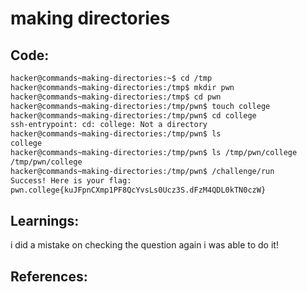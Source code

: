 # making directories
## Code:
```bash
hacker@commands~making-directories:~$ cd /tmp
hacker@commands~making-directories:/tmp$ mkdir pwn
hacker@commands~making-directories:/tmp$ cd pwn
hacker@commands~making-directories:/tmp/pwn$ touch college
hacker@commands~making-directories:/tmp/pwn$ cd college
ssh-entrypoint: cd: college: Not a directory
hacker@commands~making-directories:/tmp/pwn$ ls
college
hacker@commands~making-directories:/tmp/pwn$ ls /tmp/pwn/college
/tmp/pwn/college
hacker@commands~making-directories:/tmp/pwn$ /challenge/run
Success! Here is your flag:
pwn.college{kuJFpnCXmp1PF8QcYvsLs0Ucz3S.dFzM4QDL0kTN0czW}
```
## Learnings:
i did a mistake on checking the question again i was able to do it!
## References:
